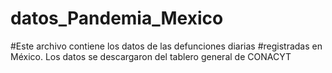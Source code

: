 # datos_Pandemia_Mexico
#Este archivo contiene los datos de las defunciones diarias
#registradas en México. Los datos se descargaron del tablero general de CONACYT
